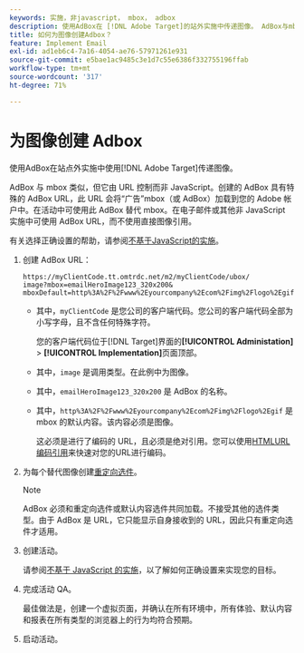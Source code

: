 ```yaml
---
keywords: 实施，非javascript， mbox， adbox
description: 使用AdBox在 [!DNL Adobe Target]的站外实施中传递图像。 AdBox与mbox类似，但由URL而不是JavaScript控制。
title: 如何为图像创建Adbox？
feature: Implement Email
exl-id: ad1eb6c4-7a16-4054-ae76-57971261e931
source-git-commit: e5bae1ac9485c3e1d7c55e6386f332755196ffab
workflow-type: tm+mt
source-wordcount: '317'
ht-degree: 71%

---
```


# 为图像创建 Adbox

使用AdBox在站点外实施中使用[!DNL Adobe Target]传递图像。

AdBox 与 mbox 类似，但它由 URL 控制而非 JavaScript。创建的 AdBox 具有特殊的 AdBox URL，此 URL 会将“广告”mbox（或 AdBox）加载到您的 Adobe 帐户中。在活动中可使用此 AdBox 替代 mbox。在电子邮件或其他非 JavaScript 实施中可使用 AdBox URL，而不使用直接图像引用。

有关选择正确设置的帮助，请参阅[不基于JavaScript的实施](/help/dev/implement/email/overview.md)。

1. 创建 AdBox URL：

   ```
   https://myClientCode.tt.omtrdc.net/m2/myClientCode/ubox/
   image?mbox=emailHeroImage123_320x200&
   mboxDefault=http%3A%2F%2Fwww%2Eyourcompany%2Ecom%2Fimg%2Flogo%2Egif
   ```

   * 其中，`myClientCode` 是您公司的客户端代码。您公司的客户端代码全部为小写字母，且不含任何特殊字符。

     您的客户端代码位于[!DNL Target]界面的&#x200B;**[!UICONTROL Administation]** > **[!UICONTROL Implementation]**&#x200B;页面顶部。

   * 其中，`image` 是调用类型。在此例中为图像。

   * 其中，`emailHeroImage123_320x200` 是 AdBox 的名称。

   * 其中，`http%3A%2F%2Fwww%2Eyourcompany%2Ecom%2Fimg%2Flogo%2Egif` 是 mbox 的默认内容。该内容必须是图像。

     这必须是进行了编码的 URL，且必须是绝对引用。您可以使用[HTMLURL编码引用](https://www.w3schools.com/tags/ref_urlencode.asp)来快速对您的URL进行编码。

1. 为每个替代图像创建[重定向选件](https://experienceleague.adobe.com/docs/target/using/experiences/offers/offer-redirect.html?lang=zh-Hans)。

   >[!NOTE]
   >
   >AdBox 必须和重定向选件或默认内容选件共同加载。不接受其他的选件类型。由于 AdBox 是 URL，它只能显示自身接收到的 URL，因此只有重定向选件才适用。

1. 创建活动。

   请参阅[不基于 JavaScript 的实施](/help/dev/implement/email/overview.md)，以了解如何正确设置来实现您的目标。

1. 完成活动 QA。

   最佳做法是，创建一个虚拟页面，并确认在所有环境中，所有体验、默认内容和报表在所有类型的浏览器上的行为均符合预期。

1. 启动活动。
